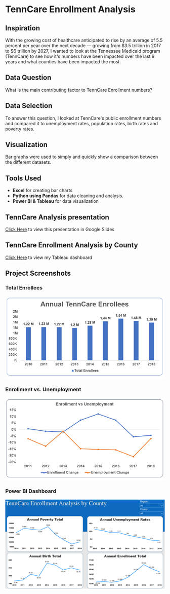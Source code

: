 # TennCare Enrollment Analysis

## Inspiration
With the growing cost of healthcare anticipated to rise by an average of 5.5 percent per year over the next decade — growing from $3.5 trillion in 2017 to $6 trillion by 2027, I wanted to look at the Tennessee Medicaid program (TennCare) to see how it's numbers have been impacted over the last 9 years and what counties have been impacted the most.

## Data Question
What is the main contributing factor to TennCare Enrollment numbers?

## Data Selection
To answer this question, I looked at TennCare's public enrollment numbers and compared it to unemployment rates, population rates, birth rates and poverty rates.

## Visualization
Bar graphs were used to simply and quickly show a comparison between the different datasets.

## Tools Used

* **Excel** for creating bar charts
* **Python using Pandas** for data cleaning and analysis.
* **Power BI & Tableau** for data visualization

## TennCare Analysis presentation
[Click Here](https://docs.google.com/presentation/d/1V5OZwQXjsTgNb1DW-7VQimrevUW-bonL2rFWDEO6TvY/present?usp=sharing) to view this presentation in Google Slides

## TennCare Enrollment Analysis by County
[Click Here](https://public.tableau.com/profile/clanton#!/vizhome/TennCareEnrollmentbyCounty_15783700550750/Dashboard1) to view my Tableau dashboard

## Project Screenshots

### Total Enrollees
![Alt text](readmeimg/total_tenncare_enrollees.PNG "Total Enrollees")

### Enrollment vs. Unemployment
![Alt text](readmeimg/enrollment_unemployment_change.PNG "Enrollment vs. Unemployment")

### Power BI Dashboard
![Alt text](readmeimg/power_bi.PNG "Power BI Dashboard")
